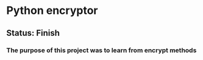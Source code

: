 # Python encryptor

## Status: Finish

### The purpose of this project was to learn from encrypt methods
